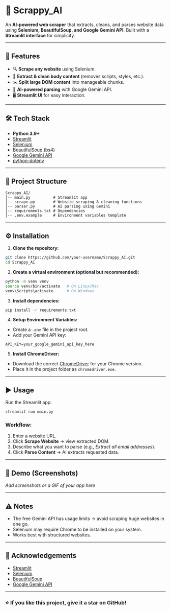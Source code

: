 # 📌 Scrappy\_AI

An **AI-powered web scraper** that extracts, cleans, and parses website data using **Selenium, BeautifulSoup, and Google Gemini API**. Built with a **Streamlit interface** for simplicity.

---

## 🚀 Features

* 🔍 **Scrape any website** using Selenium.
* 🧹 **Extract & clean body content** (removes scripts, styles, etc.).
* ✂️ **Split large DOM content** into manageable chunks.
* 🤖 **AI-powered parsing** with Google Gemini API.
* 🖥️ **Streamlit UI** for easy interaction.

---

## 🛠️ Tech Stack

* **Python 3.9+**
* [Streamlit](https://streamlit.io/)
* [Selenium](https://www.selenium.dev/)
* [BeautifulSoup (bs4)](https://www.crummy.com/software/BeautifulSoup/)
* [Google Gemini API](https://ai.google.dev/)
* [python-dotenv](https://pypi.org/project/python-dotenv/)

---

## 📂 Project Structure

```
Scrappy_AI/
│-- main.py          # Streamlit app
│-- scrape.py        # Website scraping & cleaning functions
│-- parser.py        # AI parsing using Gemini
│-- requirements.txt # Dependencies
│-- .env.example     # Environment variables template
```

---

## ⚙️ Installation

1. **Clone the repository:**

```bash
git clone https://github.com/your-username/Scrappy_AI.git
cd Scrappy_AI
```

2. **Create a virtual environment (optional but recommended):**

```bash
python -m venv venv
source venv/bin/activate   # On Linux/Mac
venv\Scripts\activate      # On Windows
```

3. **Install dependencies:**

```bash
pip install -r requirements.txt
```

4. **Setup Environment Variables:**

* Create a `.env` file in the project root.
* Add your Gemini API key:

```env
API_KEY=your_google_gemini_api_key_here
```

5. **Install ChromeDriver:**

* Download the correct [ChromeDriver](https://sites.google.com/chromium.org/driver/) for your Chrome version.
* Place it in the project folder as `chromedriver.exe`.

---

## ▶️ Usage

Run the Streamlit app:

```bash
streamlit run main.py
```

### Workflow:

1. Enter a website URL.
2. Click **Scrape Website** → view extracted DOM.
3. Describe what you want to parse (e.g., *Extract all email addresses*).
4. Click **Parse Content** → AI extracts requested data.

---

## 📸 Demo (Screenshots)

*Add screenshots or a GIF of your app here*

---

## ⚠️ Notes

* The free Gemini API has usage limits → avoid scraping huge websites in one go.
* Selenium may require Chrome to be installed on your system.
* Works best with structured websites.

---

## 🙌 Acknowledgements

* [Streamlit](https://streamlit.io/)
* [Selenium](https://www.selenium.dev/)
* [BeautifulSoup](https://www.crummy.com/software/BeautifulSoup/)
* [Google Gemini API](https://ai.google.dev/)

---

### ⭐ If you like this project, give it a star on GitHub!
